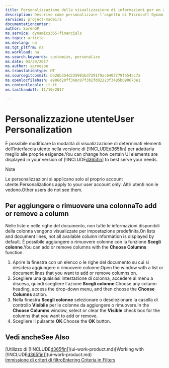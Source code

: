```yaml
---
title: Personalizzazione della visualizzazione di informazioni per un account utente | Documenti Microsoft
description: Descrive come personalizzare l'aspetto di Microsoft Dynamics 365 per il proprio account utente.
services: project-madeira
documentationcenter: 
author: SorenGP
ms.service: dynamics365-financials
ms.topic: article
ms.devlang: na
ms.tgt_pltfrm: na
ms.workload: na
ms.search.keywords: customize, personalize
ms.date: 03/29/2017
ms.author: sgroespe
ms.translationtype: HT
ms.sourcegitcommit: ba26b354d235981bd7291f9ac6402779f554ac7a
ms.openlocfilehash: e986d20ff368c07f3b1fd02223f3485b090673e1
ms.contentlocale: it-it
ms.lasthandoff: 11/10/2017

---
```

# <a name="user-personalization"></a><span data-ttu-id="deb42-103">Personalizzazione utente</span><span class="sxs-lookup"><span data-stu-id="deb42-103">User Personalization</span></span>
<span data-ttu-id="deb42-104">È possibile modificare la modalità di visualizzazione di determinati elementi dell'interfaccia utente nella versione di [!INCLUDE[d365fin](includes/d365fin_md.md)] per adattarla meglio alle proprie esigenze.</span><span class="sxs-lookup"><span data-stu-id="deb42-104">You can change how certain UI elements are displayed in your version of [!INCLUDE[d365fin](includes/d365fin_md.md)] to best serve your needs.</span></span>

> [!NOTE]  
>   <span data-ttu-id="deb42-105">Le personalizzazioni si applicano solo al proprio account utente.</span><span class="sxs-lookup"><span data-stu-id="deb42-105">Personalizations apply to your user account only.</span></span> <span data-ttu-id="deb42-106">Altri utenti non le vedono.</span><span class="sxs-lookup"><span data-stu-id="deb42-106">Other users do not see them.</span></span>

## <a name="to-add-or-remove-a-column"></a><span data-ttu-id="deb42-107">Per aggiungere o rimuovere una colonna</span><span class="sxs-lookup"><span data-stu-id="deb42-107">To add or remove a column</span></span>
<span data-ttu-id="deb42-108">Nelle liste e nelle righe del documento, non tutte le informazioni disponibili della colonna vengono visualizzate per impostazione predefinita.</span><span class="sxs-lookup"><span data-stu-id="deb42-108">On lists and document lines, not all available column information is displayed by default.</span></span> <span data-ttu-id="deb42-109">È possibile aggiungere o rimuovere colonne con la funzione **Scegli colonne**.</span><span class="sxs-lookup"><span data-stu-id="deb42-109">You can add or remove columns with the **Choose Columns** function.</span></span>

1. <span data-ttu-id="deb42-110">Aprire la finestra con un elenco o le righe del documento su cui si desidera aggiungere o rimuovere colonne.</span><span class="sxs-lookup"><span data-stu-id="deb42-110">Open the window with a list or document lines that you want to add or remove columns on.</span></span>
2. <span data-ttu-id="deb42-111">Scegliere una qualsiasi intestazione di colonna, accedere al menu a discesa, quindi scegliere l'azione **Scegli colonne**.</span><span class="sxs-lookup"><span data-stu-id="deb42-111">Choose any column heading, access the drop-down menu, and then choose the **Choose Columns** action.</span></span>
3. <span data-ttu-id="deb42-112">Nella finestra **Scegli colonne** selezionare o deselezionare la casella di controllo **Visibile** per le colonne da aggiungere o rimuovere.</span><span class="sxs-lookup"><span data-stu-id="deb42-112">In the **Choose Columns** window, select or clear the **Visible** check box for the columns that you want to add or remove.</span></span>
4. <span data-ttu-id="deb42-113">Scegliere il pulsante **OK**.</span><span class="sxs-lookup"><span data-stu-id="deb42-113">Choose the **OK** button.</span></span>

## <a name="see-also"></a><span data-ttu-id="deb42-114">Vedi anche</span><span class="sxs-lookup"><span data-stu-id="deb42-114">See Also</span></span>
<span data-ttu-id="deb42-115">[Utilizzo di [!INCLUDE[d365fin](includes/d365fin_md.md)]](ui-work-product.md)</span><span class="sxs-lookup"><span data-stu-id="deb42-115">[Working with [!INCLUDE[d365fin](includes/d365fin_md.md)]](ui-work-product.md)</span></span>  
[<span data-ttu-id="deb42-116">Immissione di criteri di filtro</span><span class="sxs-lookup"><span data-stu-id="deb42-116">Entering Criteria in Filters</span></span>](ui-enter-criteria-filters.md)

